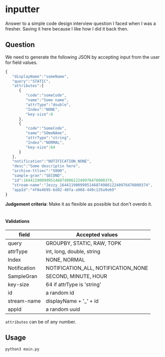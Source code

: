# inputter
Answer to a simple code design interview question I faced when I was a fresher.
Saving it here because I like how I did it back then.

## Question
We need to generate the following JSON by accepting input from the user for field values.

```javascript
{
   "displayName":"someName",
   "query":"STATIC",
   "attributes":[
      {
         "code":"someCode",
         "name":"Some name",
         "attrType":"double",
         "Index":"NONE",
         "key-size":0
      },
      {
         "code":"SomeCode",
         "name":"SOmeNAme",
         "attrType":"string",
         "Index":"NORMAL",
         "key-size":64
      }
   ],
   "notification":"NOTIFICATION_NONE",
   "desc":"Some descriptin here",
   "archive-ttlsec":"5000",
   "sample-gran":"SECOND",
   "id":164411900999514687498612240976476000374,
   "stream-name":"Jezzy_164411900999514687498612240976476000374",
   "appId":"4f0e4695-6d02-40fa-a968-449c135a9e69"
}
```
**Judgement criteria**: Make it as flexible as possible but don't overdo it.
<br></br>
#### Validations

| field          | Accepted values                     |
|----------------|-------------------------------------|
| query          | GROUPBY, STATIC, RAW, TOPK          |
| attrType       | int, long, double, string           |
| Index          | NONE, NORMAL                        |
| Notification   | NOTIFICATION_ALL, NOTIFICATION_NONE |
| SampleGran     | SECOND, MINUTE, HOUR                |
| key-size       | 64 if attrType is 'string'          |
| id             | a random id                         |
| stream-name    | displayName + '_' + id              |
| appId          | a random uuid                       |

`attributes` can be of any number.

## Usage
`python3 main.py`
